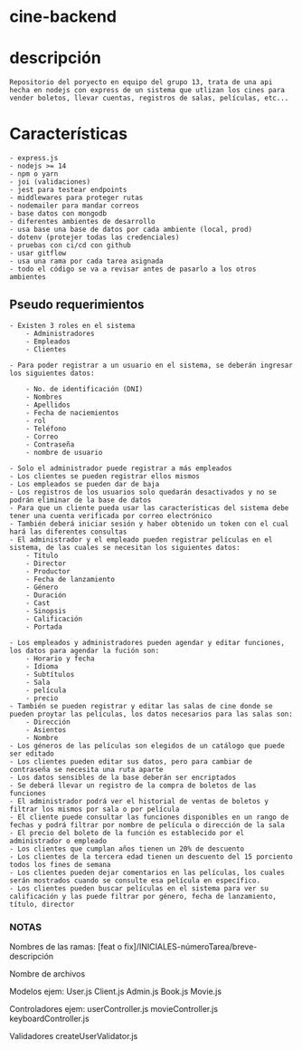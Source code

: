 # cine-backend

# descripción

    Repositorio del poryecto en equipo del grupo 13, trata de una api hecha en nodejs con express de un sistema que utlizan los cines para vender boletos, llevar cuentas, registros de salas, películas, etc...

# Características

    - express.js
    - nodejs >= 14
    - npm o yarn
    - joi (validaciones)
    - jest para testear endpoints
    - middlewares para proteger rutas
    - nodemailer para mandar correos
    - base datos con mongodb
    - diferentes ambientes de desarrollo
    - usa base una base de datos por cada ambiente (local, prod)
    - dotenv (protejer todas las credenciales)
    - pruebas con ci/cd con github
    - usar gitflow
    - usa una rama por cada tarea asignada
    - todo el código se va a revisar antes de pasarlo a los otros ambientes

## Pseudo requerimientos

    - Existen 3 roles en el sistema
        - Administradores
        - Empleados
        - Clientes

    - Para poder registrar a un usuario en el sistema, se deberán ingresar los siguientes datos:

        - No. de identificación (DNI)
        - Nombres
        - Apellidos
        - Fecha de naciemientos
        - rol
        - Teléfono
        - Correo
        - Contraseña
        - nombre de usuario

    - Solo el administrador puede registrar a más empleados
    - Los clientes se pueden registrar ellos mismos
    - Los empleados se pueden dar de baja
    - Los registros de los usuarios solo quedarán desactivados y no se podrán eliminar de la base de datos
    - Para que un cliente pueda usar las características del sistema debe tener una cuenta verificada por correo electrónico
    - También deberá iniciar sesión y haber obtenido un token con el cual hará las diferentes consultas
    - El administrador y el empleado pueden registrar películas en el sistema, de las cuales se necesitan los siguientes datos:
        - Título
        - Director
        - Productor
        - Fecha de lanzamiento
        - Género
        - Duración
        - Cast
        - Sinopsis
        - Calificación
        - Portada

    - Los empleados y administradores pueden agendar y editar funciones, los datos para agendar la fución son:
        - Horario y fecha
        - Idioma
        - Subtítulos
        - Sala
        - película
        - precio
    - También se pueden registrar y editar las salas de cine donde se pueden proytar las películas, los datos necesarios para las salas son:
        - Dirección
        - Asientos
        - Nombre
    - Los géneros de las películas son elegidos de un catálogo que puede ser editado
    - Los clientes pueden editar sus datos, pero para cambiar de contraseña se necesita una ruta aparte
    - Los datos sensibles de la base deberán ser encriptados
    - Se deberá llevar un registro de la compra de boletos de las funciones
    - El administrador podrá ver el historial de ventas de boletos y filtrar los mismos por sala o por película
    - El cliente puede consultar las funciones disponibles en un rango de fechas y podrá filtrar por nombre de película o dirección de la sala
    - El precio del boleto de la función es establecido por el administrador o empleado
    - Los clientes que cumplan años tienen un 20% de descuento
    - Los clientes de la tercera edad tienen un descuento del 15 porciento todos los fines de semana
    - Los clientes pueden dejar comentarios en las películas, los cuales serán mostrados cuando se consulte esa película en específico.
    - Los clientes pueden buscar películas en el sistema para ver su calificación y las puede filtrar por género, fecha de lanzamiento, título, director

### NOTAS

Nombres de las ramas:
[feat o fix]/INICIALES-númeroTarea/breve-descripción

Nombre de archivos

Modelos ejem:
User.js
Client.js
Admin.js
Book.js
Movie.js

Controladores ejem:
userController.js
movieController.js
keyboardController.js

Validadores
createUserValidator.js
